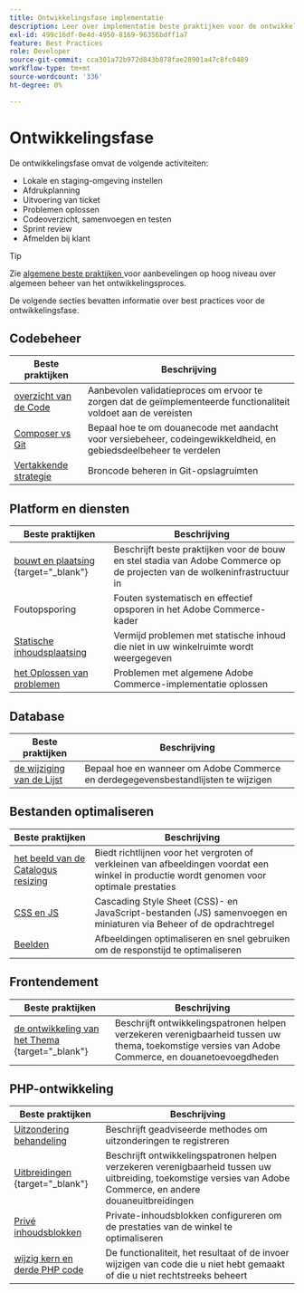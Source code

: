 ```yaml
---
title: Ontwikkelingsfase implementatie
description: Leer over implementatie beste praktijken voor de ontwikkelingsfase van projecten van Adobe Commerce.
exl-id: 499c16df-0e4d-4950-8169-96356bdff1a7
feature: Best Practices
role: Developer
source-git-commit: cca301a72b972d843b878fae28901a47c8fc0489
workflow-type: tm+mt
source-wordcount: '336'
ht-degree: 0%

---
```



# Ontwikkelingsfase

De ontwikkelingsfase omvat de volgende activiteiten:

- Lokale en staging-omgeving instellen
- Afdrukplanning
- Uitvoering van ticket
- Problemen oplossen
- Codeoverzicht, samenvoegen en testen
- Sprint review
- Afmelden bij klant

>[!TIP]
>
>Zie [ algemene beste praktijken ](general.md) voor aanbevelingen op hoog niveau over algemeen beheer van het ontwikkelingsproces.

De volgende secties bevatten informatie over best practices voor de ontwikkelingsfase.

## Codebeheer

| Beste praktijken | Beschrijving |
|-----------------------------------------------------------------|--------------------------------------------------------------------------------------------------------------------------------------|
| [ overzicht van de Code ](code-review.md) | Aanbevolen validatieproces om ervoor te zorgen dat de geïmplementeerde functionaliteit voldoet aan de vereisten |
| [ Composer vs Git ](code-management.md) | Bepaal hoe te om douanecode met aandacht voor versiebeheer, codeingewikkeldheid, en gebiedsdeelbeheer te verdelen |
| [ Vertakkende strategie ](git-branching.md) | Broncode beheren in Git-opslagruimten |

## Platform en diensten

| Beste praktijken | Beschrijving |
|--------------------------------------------------------------------------------------------------------------------------------------------------------|-------------------------------------------------------------------------------------------------------------|
| [ bouwt en plaatsing ](https://experienceleague.adobe.com/docs/commerce-cloud-service/user-guide/develop/deploy/best-practices.html?lang=nl-NL){target="_blank"} | Beschrijft beste praktijken voor de bouw en stel stadia van Adobe Commerce op de projecten van de wolkeninfrastructuur in |
| Foutopsporing | Fouten systematisch en effectief opsporen in het Adobe Commerce-kader |
| [ Statische inhoudsplaatsing ](static-content-deployment.md) | Vermijd problemen met statische inhoud die niet in uw winkelruimte wordt weergegeven |
| [ het Oplossen van problemen ](troubleshooting.md) | Problemen met algemene Adobe Commerce-implementatie oplossen |

## Database

| Beste praktijken | Beschrijving |
|----------------------------------------------------------------|---------------------------------------------------------------------------------|
| [ de wijziging van de Lijst ](modifying-core-and-third-party-tables.md) | Bepaal hoe en wanneer om Adobe Commerce en derdegegevensbestandlijsten te wijzigen |

## Bestanden optimaliseren

| Beste praktijken | Beschrijving |
|-----------------------------------------------------|-----------------------------------------------------------------------------------------------------------|
| [ het beeld van de Catalogus resizing ](catalog-image-resizing.md) | Biedt richtlijnen voor het vergroten of verkleinen van afbeeldingen voordat een winkel in productie wordt genomen voor optimale prestaties |
| [ CSS en JS ](optimize-css-js-files.md) | Cascading Style Sheet (CSS)- en JavaScript-bestanden (JS) samenvoegen en miniaturen via Beheer of de opdrachtregel |
| [ Beelden ](image-optimization.md) | Afbeeldingen optimaliseren en snel gebruiken om de responstijd te optimaliseren |

## Frontendement

| Beste praktijken | Beschrijving |
|----------------------------------------------------------------------------------------------------------------|------------------------------------------------------------------------------------------------------------------------------------------|
| [ de ontwikkeling van het Thema ](https://developer.adobe.com/commerce/frontend-core/guide/best-practices/){target="_blank"} | Beschrijft ontwikkelingspatronen helpen verzekeren verenigbaarheid tussen uw thema, toekomstige versies van Adobe Commerce, en douanetoevoegdheden |

## PHP-ontwikkeling

| Beste praktijken | Beschrijving |
|-----------------------------------------------------------------------------------------|----------------------------------------------------------------------------------------------------------------------------------------------------|
| [ Uitzondering behandeling ](exception-handling.md) | Beschrijft geadviseerde methodes om uitzonderingen te registreren |
| [ Uitbreidingen ](https://developer.adobe.com/commerce/php/best-practices/){target="_blank"} | Beschrijft ontwikkelingspatronen helpen verzekeren verenigbaarheid tussen uw uitbreiding, toekomstige versies van Adobe Commerce, en andere douaneuitbreidingen |
| [ Privé inhoudsblokken ](private-content-block-configuration.md) | Private-inhoudsblokken configureren om de prestaties van de winkel te optimaliseren |
| [ wijzig kern en derde PHP code ](modifying-core-and-third-party-code.md) | De functionaliteit, het resultaat of de invoer wijzigen van code die u niet hebt gemaakt of die u niet rechtstreeks beheert |
